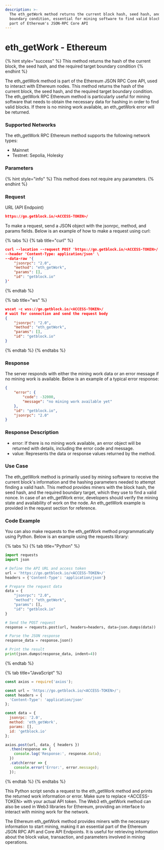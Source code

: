 ```yaml
---
description: >-
  The eth_getWork method returns the current block hash, seed hash, and target
  boundary condition, essential for mining software to find valid blocks. It's
  part of Ethereum's JSON-RPC Core API
---
```


# eth\_getWork - Ethereum

{% hint style="success" %}
This method returns the hash of the current block, the seed hash, and the required target boundary condition
{% endhint %}

The eth\_getWork method is part of the Ethereum JSON RPC Core API, used to interact with Ethereum nodes. This method returns the hash of the current block, the seed hash, and the required target boundary condition. The eth\_getWork RPC Ethereum method is particularly useful for mining software that needs to obtain the necessary data for hashing in order to find valid blocks. If there is no mining work available, an eth\_getWork error will be returned.

### Supported Networks

The eth\_getWork RPC Ethereum method supports the following network types:

* Mainnet
* Testnet: Sepolia, Holesky

### Parameters

{% hint style="info" %}
This method does not require any parameters.
{% endhint %}

### Request

URL (API Endpoint)

```json
https://go.getblock.io/<ACCESS-TOKEN>/
```

To make a request, send a JSON object with the jsonrpc, method, and params fields. Below is an example of how to make a request using curl:

{% tabs %}
{% tab title="curl" %}
```json
curl --location --request POST 'https://go.getblock.io/<ACCESS-TOKEN>/' \
--header 'Content-Type: application/json' \
--data-raw '{
    "jsonrpc": "2.0",
    "method": "eth_getWork",
    "params": [],
    "id": "getblock.io"
}'
```
{% endtab %}

{% tab title="ws" %}
```json
wscat -c wss://go.getblock.io/<ACCESS-TOKEN>/
# wait for connection and send the request body 
{
    "jsonrpc": "2.0",
    "method": "eth_getWork",
    "params": [],
    "id": "getblock.io"
}
```
{% endtab %}
{% endtabs %}

### Response

The server responds with either the mining work data or an error message if no mining work is available. Below is an example of a typical error response:

```json
{
    "error": {
        "code": -32000,
        "message": "no mining work available yet"
    },
    "id": "getblock.io",
    "jsonrpc": "2.0"
}
```

### Response Description

* error: If there is no mining work available, an error object will be returned with details, including the error code and message.
* value: Represents the data or response values returned by the method.

### Use Case

The eth\_getWork method is primarily used by mining software to receive the current block's information and the hashing parameters needed to attempt finding a valid hash. This method provides miners with the block hash, the seed hash, and the required boundary target, which they use to find a valid nonce. In case of an eth\_getWork error, developers should verify the mining state and availability of work on the node. An eth\_getWork example is provided in the request section for reference.

### Code Example

You can also make requests to the eth\_getWork method programmatically using Python. Below is an example using the requests library:

{% tabs %}
{% tab title="Python" %}
```python
import requests
import json

# Define the API URL and access token
url = 'https://go.getblock.io/<ACCESS-TOKEN>/'
headers = {'Content-Type': 'application/json'}

# Prepare the request data
data = {
    "jsonrpc": "2.0",
    "method": "eth_getWork",
    "params": [],
    "id": "getblock.io"
}

# Send the POST request
response = requests.post(url, headers=headers, data=json.dumps(data))

# Parse the JSON response
response_data = response.json()

# Print the result
print(json.dumps(response_data, indent=4))
```
{% endtab %}

{% tab title="JavaScript" %}
```javascript
const axios = require('axios');

const url = 'https://go.getblock.io/<ACCESS-TOKEN>/';
const headers = {
  'Content-Type': 'application/json'
};

const data = {
  jsonrpc: '2.0',
  method: 'eth_getWork',
  params: [],
  id: 'getblock.io'
};

axios.post(url, data, { headers })
  .then(response => {
    console.log('Response:', response.data);
  })
  .catch(error => {
    console.error('Error:', error.message);
  });
```
{% endtab %}
{% endtabs %}

This Python script sends a request to the eth\_getWork method and prints the returned work information or error. Make sure to replace \<ACCESS-TOKEN> with your actual API token. The Web3 eth\_getWork method can also be used in Web3 libraries for Ethereum, providing an interface to interact with mining work for the network.

The Ethereum eth\_getWork method provides miners with the necessary information to start mining, making it an essential part of the Ethereum JSON RPC API and Core API Endpoints. It is useful for retrieving information about the block value, transaction, and parameters involved in mining operations.
